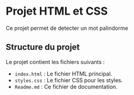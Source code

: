 # Projet HTML et CSS

Ce projet permet de detecter un mot palindorme

## Structure du projet

Le projet contient les fichiers suivants :

- `index.html` : Le fichier HTML principal.
- `styles.css` : Le fichier CSS pour les styles.
- `Readme.md` : Ce fichier de documentation.
